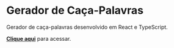 # Gerador de Caça-Palavras

Gerador de caça-palavras desenvolvido em React e TypeScript.

**[Clique aqui](https://gsantiago.github.io/gerador-caca-palavras/)** para acessar.
